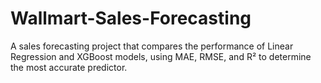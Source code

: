 # Wallmart-Sales-Forecasting
A sales forecasting project that compares the performance of Linear Regression and XGBoost models, using MAE, RMSE, and R² to determine the most accurate predictor.
